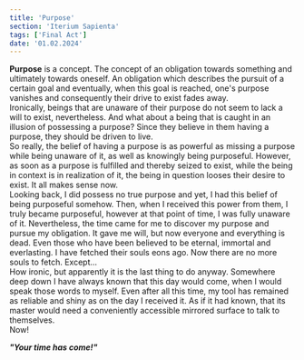 ```yaml
---
title: 'Purpose'
section: 'Iterium Sapienta'
tags: ['Final Act']
date: '01.02.2024'
---
```


**Purpose** is a concept. The concept of an obligation towards something and ultimately towards
oneself. An obligation which describes the pursuit of a certain goal and eventually, when this goal
is reached, one's purpose vanishes and consequently their drive to exist fades away.  
Ironically, beings that are unaware of their purpose do not seem to lack a will to exist,
nevertheless. And what about a being that is caught in an illusion of possessing a purpose? Since
they believe in them having a purpose, they should be driven to live.  
So really, the belief of having a purpose is as powerful as missing a purpose while being unaware of
it, as well as knowingly being purposeful. However, as soon as a purpose is fulfilled and thereby
seized to exist, while the being in context is in realization of it, the being in question looses
their desire to exist. It all makes sense now.  
Looking back, I did possess no true purpose and yet, I had this belief of being purposeful somehow.
Then, when I received this power from them, I truly became purposeful, however at that point of
time, I was fully unaware of it. Nevertheless, the time came for me to discover my purpose and
pursue my obligation. It gave me will, but now everyone and everything is dead. Even those who have
been believed to be eternal, immortal and everlasting. I have fetched their souls eons ago. Now
there are no more souls to fetch. Except...  
How ironic, but apparently it is the last thing to do anyway. Somewhere deep down I have always
known that this day would come, when I would speak those words to myself. Even after all this time,
my tool has remained as reliable and shiny as on the day I received it. As if it had known, that its
master would need a conveniently accessible mirrored surface to talk to themselves.  
Now!

_**"Your time has come!"**_
